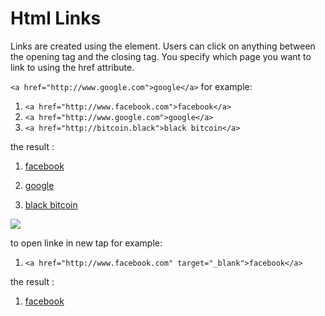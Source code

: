 
# Html Links

Links are created using the <a> element. Users can click on anything between the opening <a> tag and the closing </a> tag. You specify which page you want to link to using the href attribute.

` <a href="http://www.google.com">google</a> `
for example:

1. ` <a href="http://www.facebook.com">facebook</a> `
2. ` <a href="http://www.google.com">google</a> `
3. ` <a href="http://bitcoin.black">black bitcoin</a> `

the result :

1. <a href="http://www.facebook.com">facebook</a>

2. <a href="http://www.google.com">google</a>
3. <a href="http://bitcoin.black">black bitcoin</a>

![](https://github.com/MURADALSHORMAN/reading-notes/blob/main/links.JPG)

to open linke in new tap for example:

1. ` <a href="http://www.facebook.com" target="_blank">facebook</a> `

the result :
1. <a href="http://www.facebook.com" target="_blank">facebook</a>
